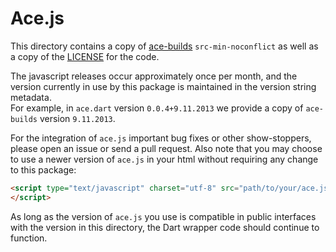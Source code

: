 # Ace.js

This directory contains a copy of [ace-builds][] `src-min-noconflict` as well as
a copy of the [LICENSE][ace-license] for the code.

The javascript releases occur approximately once per month, and the version 
currently in use by this package is maintained in the version string metadata.  
For example, in `ace.dart` version `0.0.4+9.11.2013` we provide a copy of 
`ace-builds` version `9.11.2013`.

For the integration of `ace.js` important bug fixes or other show-stoppers, 
please open an issue or send a pull request.  Also note that you may choose to 
use a newer version of `ace.js` in your html without requiring any change to 
this package:

```html
<script type="text/javascript" charset="utf-8" src="path/to/your/ace.js">
</script>
```

As long as the version of `ace.js` you use is compatible in public interfaces 
with the version in this directory, the Dart wrapper code should continue to 
function.

[ace-builds]: https://github.com/ajaxorg/ace-builds/
[ace-license]: https://github.com/rmsmith/ace.dart/blob/master/lib/src/js/LICENSE
